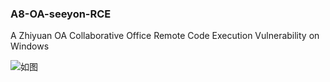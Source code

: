 ### A8-OA-seeyon-RCE
A Zhiyuan OA Collaborative Office Remote Code Execution Vulnerability on Windows

![如图](https://github.com/RayScri/A8-OA-seeyon-RCE/blob/master/WechatIMG307.png)
